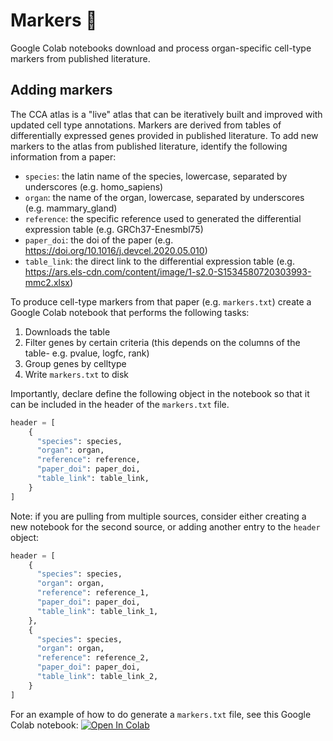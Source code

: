# Markers 📍

Google Colab notebooks download and process organ-specific cell-type markers from published literature.

## Adding markers

The CCA atlas is a "live" atlas that can be iteratively built and improved with updated cell type annotations. Markers are derived from tables of differentially expressed genes provided in published literature. To add new markers to the atlas from published literature, identify the following information from a paper:

- `species`: the latin name of the species, lowercase, separated by underscores (e.g. homo_sapiens)
- `organ`: the name of the organ, lowercase, separated by underscores (e.g. mammary_gland)
- `reference`: the specific reference used to generated the differential expression table (e.g. GRCh37-Enesmbl75)
- `paper_doi`: the doi of the paper (e.g. https://doi.org/10.1016/j.devcel.2020.05.010)
- `table_link`: the direct link to the differential expression table (e.g. https://ars.els-cdn.com/content/image/1-s2.0-S1534580720303993-mmc2.xlsx)

To produce cell-type markers from that paper (e.g. `markers.txt`) create a Google Colab notebook that performs the following tasks:

1. Downloads the table
2. Filter genes by certain criteria (this depends on the columns of the table- e.g. pvalue, logfc, rank)
3. Group genes by celltype
4. Write `markers.txt` to disk

Importantly, declare define the following object in the notebook so that it can be included in the header of the `markers.txt` file.

```python
header = [
    {
      "species": species,
      "organ": organ,
      "reference": reference,
      "paper_doi": paper_doi,
      "table_link": table_link,
    }
]
```

Note: if you are pulling from multiple sources, consider either creating a new notebook for the second source, or adding another entry to the `header` object:

```python
header = [
    {
      "species": species,
      "organ": organ,
      "reference": reference_1,
      "paper_doi": paper_doi,
      "table_link": table_link_1,
    },
    {
      "species": species,
      "organ": organ,
      "reference": reference_2,
      "paper_doi": paper_doi,
      "table_link": table_link_2,
    }
]
```

For an example of how to do generate a `markers.txt` file, see this Google Colab notebook: [![Open In Colab](https://colab.research.google.com/assets/colab-badge.svg)](https://colab.research.google.com/github/cellatlas/human/blob/master/markers/testis/markers.ipynb)
